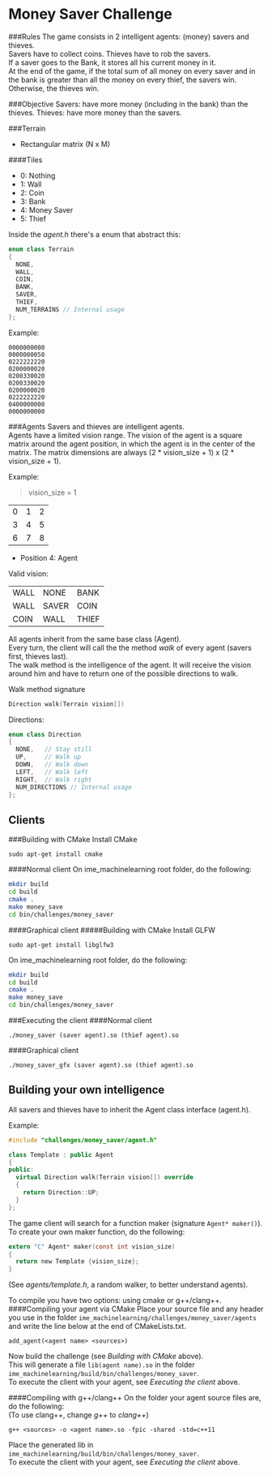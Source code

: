 Money Saver Challenge
=====================

###Rules
The game consists in 2 intelligent agents: (money) savers and thieves.  
Savers have to collect coins. Thieves have to rob the savers.  
If a saver goes to the Bank, it stores all his current money in it.  
At the end of the game, if the total sum of all money on every saver and in the
bank is greater than all the money on every thief, the savers win. Otherwise,
the thieves win.

###Objective
Savers: have more money (including in the bank) than the thieves.
Thieves: have more money than the savers.

###Terrain

- Rectangular matrix (N x M)

####Tiles
- 0: Nothing
- 1: Wall
- 2: Coin
- 3: Bank
- 4: Money Saver
- 5: Thief

Inside the _agent.h_ there's a enum that abstract this:

```cpp
enum class Terrain
{
  NONE,
  WALL,
  COIN,
  BANK,
  SAVER,
  THIEF,
  NUM_TERRAINS // Internal usage
};
```

Example:

```
0000000000
0000000050
0222222220
0200000020
0200330020
0200330020
0200000020
0222222220
0400000000
0000000000
```

###Agents
Savers and thieves are intelligent agents.  
Agents have a limited vision range. The vision of the agent is a square
matrix around the agent position, in which the agent is in the center of the
matrix. The matrix dimensions are always
(2 * vision_size + 1) x (2 * vision_size + 1).

Example:

> vision_size = 1

<table>
  <tr>
    <td>0</td>
    <td>1</td>
    <td>2</td>
  </tr>
  <tr>
    <td>3</td>
    <td>4</td>
    <td>5</td>
  </tr>
  <tr>
    <td>6</td>
    <td>7</td>
    <td>8</td>
  </tr>
</table>

- Position 4: Agent

Valid vision:

<table>
  <tr>
    <td>WALL</td>
    <td>NONE</td>
    <td>BANK</td>
  </tr>
  <tr>
    <td>WALL</td>
    <td>SAVER</td>
    <td>COIN</td>
  </tr>
  <tr>
    <td>COIN</td>
    <td>WALL</td>
    <td>THIEF</td>
  </tr>
</table>


All agents inherit from the same base class (Agent).  
Every turn, the client will call the the method _walk_ of every
agent (savers first, thieves last).  
The walk method is the intelligence of the agent. It will receive the
vision around him and have to return one of the possible directions to
walk.

Walk method signature

```cpp
Direction walk(Terrain vision[])
```

Directions:

```cpp
enum class Direction
{
  NONE,   // Stay still
  UP,     // Walk up
  DOWN,   // Walk down
  LEFT,   // Walk left
  RIGHT,  // Walk right
  NUM_DIRECTIONS // Internal usage
};
```


Clients
-------
###Building with CMake
Install CMake

``sudo apt-get install cmake``

####Normal client
On ime_machinelearning root folder, do the following:

```sh
mkdir build
cd build
cmake .
make money_save
cd bin/challenges/money_saver
```

####Graphical client
#####Building with CMake
Install GLFW 

``sudo apt-get install libglfw3``

On ime_machinelearning root folder, do the following:

```sh
mkdir build
cd build
cmake .
make money_save
cd bin/challenges/money_saver
```

###Executing the client
####Normal client
```
./money_saver (saver agent).so (thief agent).so
```

####Graphical client
```
./money_saver_gfx (saver agent).so (thief agent).so
```

Building your own intelligence
------------------------------
All savers and thieves have to inherit the Agent class interface (agent.h).

Example:
```cpp
#include "challenges/money_saver/agent.h"

class Template : public Agent
{
public:
  virtual Direction walk(Terrain vision[]) override
  {
    return Direction::UP;
  }
};
```

The game client will search for a function maker (signature ``Agent* maker()``).
To create your own maker function, do the following:

```c
extern "C" Agent* maker(const int vision_size)
{
  return new Template {vision_size};
}
```

(See _agents/template.h_, a random walker, to better understand agents).

To compile you have two options: using cmake or g++/clang++.
####Compiling your agent via CMake
Place your source file and any header you use in the folder
``ime_machinelearning/challenges/money_saver/agents`` and
write the line below at the end of CMakeLists.txt.

```
add_agent(<agent name> <sources>)
```

Now build the challenge (see _Building with CMake_ above).  
This will generate a file ``lib(agent name).so`` in the folder
``ime_machinelearning/build/bin/challenges/money_saver``.  
To execute the client with your agent, see _Executing the client_ above.

####Compiling with g++/clang++
On the folder your agent source files are, do the following:  
(To use clang++, change _g++_ to _clang++_)

```
g++ <sources> -o <agent name>.so -fpic -shared -std=c++11
```

Place the generated lib in
``ime_machinelearning/build/bin/challenges/money_saver``.  
To execute the client with your agent, see _Executing the client_ above.
